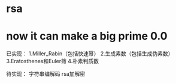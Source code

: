 # rsa

# now it can make a big prime 0.0

已实现：
1.Miller_Rabin（包括快速幂）
2.生成素数（包括生成伪素数）
3.Eratosthenes和Euler筛
4.朴素判质数

待实现：
字符串编解码
rsa加解密